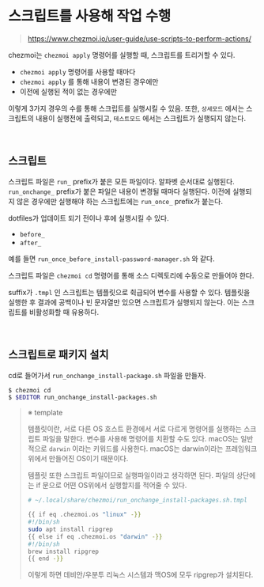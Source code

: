 # 스크립트를 사용해 작업 수행

> https://www.chezmoi.io/user-guide/use-scripts-to-perform-actions/

chezmoi는 `chezmoi apply` 명령어를 실행할 때, 스크립트를 트리거할 수 있다.

- `chezmoi apply` 명령어를 사용할 때마다
- `chezmoi apply` 를 통해 내용이 변경된 경우에만
- 이전에 실행된 적이 없는 경우에만

이렇게 3가지 경우의 수를 통해 스크립트를 실행시킬 수 있음. 또한, `상세모드` 에서는 스크립트의 내용이 실행전에 출력되고, `테스트모드` 에서는 스크립트가 실행되지 않는다.

<br/>

## 스크립트

스크립트 파일은 `run_` prefix가 붙은 모든 파일이다. 알파벳 순서대로 실행된다. `run_onchange_` prefix가 붙은 파일은 내용이 변경될 때마다 실행된다. 이전에 실행되지 않은 경우에만 실행해야 하는 스크립트에는 `run_once_` prefix가 붙는다.

dotfiles가 업데이트 되기 전이나 후에 실행시킬 수 있다.

- `before_`
- `after_`

예를 들면 `run_once_before_install-password-manager.sh` 와 같다.

스크립트 파일은 `chezmoi cd` 명령어를 통해 소스 디렉토리에 수동으로 만들어야 한다.

suffix가 `.tmpl` 인 스크립트는 템플릿으로 췩급되어 변수를 사용할 수 있다. 템플릿을 실행한 후 결과에 공백이나 빈 문자열만 있으면 스크립트가 실행되지 않는다. 이는 스크립트를 비활성화할 때 유용하다.

<br/>

## 스크립트로 패키지 설치

cd로 들어가서 `run_onchange_install-package.sh` 파일을 만들자.

```sh
$ chezmoi cd
$ $EDITOR run_onchange_install-packages.sh
```

> ※ template
>
> 템플릿이란, 서로 다른 OS 호스트 환경에서 서로 다르게 명령어를 실행하는 스크립트 파일을 말한다. 변수를 사용해 명령어를 치환할 수도 있다. macOS는 일반적으로 `darwin` 이라는 키워드를 사용한다. macOS는 darwin이라는 프레임워크 위에서 만들어진 OS이기 때문이다.
>
> 템플릿 또한 스크립트 파일이므로 실행파일이라고 생각하면 된다. 파일의 상단에는 if 문으로 어떤 OS위에서 실행할지를 적어줄 수 있다.
>
> ```sh
> # ~/.local/share/chezmoi/run_onchange_install-packages.sh.tmpl
> 
> {{ if eq .chezmoi.os "linux" -}}
> #!/bin/sh
> sudo apt install ripgrep
> {{ else if eq .chezmoi.os "darwin" -}}
> #!/bin/sh
> brew install ripgrep
> {{ end -}}
> ```
>
> 이렇게 하면 데비안/우분투 리눅스 시스템과 맥OS에 모두 ripgrep가 설치된다.
